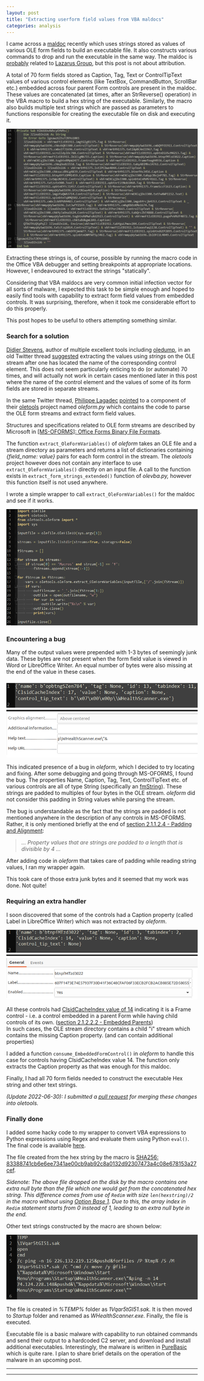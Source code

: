 ```yaml
---
layout: post
title: "Extracting userform field values from VBA maldocs"
categories: analysis
---
```


I came across a [maldoc] recently which uses strings stored as values of various OLE form fields to build an executable file. It also constructs various commands to drop and run the executable in the same way. The maldoc is [probably] related to [Lazarus Group], but this post is not about attribution.

A total of 70 form fields stored as Caption, Tag, Text or ControlTipText values of various control elements (like TextBox, CommandButton, ScrollBar etc.) embedded across four parent Form controls are present in the maldoc.
These values are concatenated (at times, after an StrReverse() operation) in the VBA macro to build a hex string of the executable. Similarly, the macro also builds multiple text strings which are passed as parameters to functions responsible for creating the executable file on disk and executing it.

![Macro code showing references to form field values](/assets/post_images/2022-06-28-extracting-vba-userform-field-values/macro_snippet.png)

Extracting these strings is, of course, possible by running the macro code in the Office VBA debugger and setting breakpoints at appropriate locations. However, I endeavoured to extract the strings "statically".

Considering that VBA maldocs are very common initial infection vector for all sorts of malware, I expected this task to be simple enough and hoped to easily find tools with capability to extract form field values from embedded controls.
It was surprising, therefore, when it took me considerable effort to do this properly.

This post hopes to be useful to others attempting something similar.

### Search for a solution
[Didier Stevens], author of multiple excellent tools including [oledump], in an old Twitter thread [suggested] extracting the values using _strings_ on the OLE stream after one has located the name of the corresponding control element.
This does not seem particularly enticing to do (or automate) 70 times, and will actually not work in certain cases mentioned later in this post where the name of the control element and the values of some of its form fields are stored in separate streams.

In the same Twitter thread, [Philippe Lagadec](https://twitter.com/decalage2) [pointed] to a component of their [oletools] project named _oleform.py_ which contains the code to parse the OLE form streams and extract form field values.

Structures and specifications related to OLE form streams are described by Microsoft in [[MS-OFORMS]:
Office Forms Binary File Formats](https://interoperability.blob.core.windows.net/files/MS-OFORMS/[MS-OFORMS].pdf).

The function `extract_OleFormVariables()` of _oleform_ takes an OLE file and a stream directory as parameters and returns a list of dictionaries containing _{field_name: value}_ pairs for each form control in the stream.
The _oletools_ project however does not contain any interface to use `extract_OleFormVariables()` directly on an input file. A call to the function exists in `extract_form_strings_extended()` function of _olevba.py,_ however this function itself is not used anywhere.

I wrote a simple wrapper to call `extract_OleFormVariables()` for the maldoc and see if it works.

![Wrapper code to call extract_OleFormVariables()](/assets/post_images/2022-06-28-extracting-vba-userform-field-values/initial_wrapper.png)

### Encountering a bug

Many of the output values were prepended with 1-3 bytes of seemingly junk data. These bytes are not present when the form field value is viewed in Word or LibreOffice Writer. An equal number of bytes were also missing at the end of the value in these cases.

![Difference in values from oleform and LibreOffice Writer](/assets/post_images/2022-06-28-extracting-vba-userform-field-values/value_difference.png)

This indicated presence of a bug in _oleform_, which I decided to try locating and fixing. After some debugging and going through MS-OFORMS, I found the bug.
The properties Name, Caption, Tag, Text, ControlTipText etc. of various controls are all of type String (specifically an [fmString]). These strings are padded to multiples of four bytes in the OLE stream. _oleform_ did not consider this padding in String values while parsing the stream.

The bug is understandable as the fact that the strings are padded is not mentioned anywhere in the description of any controls in MS-OFORMS. Rather, it is only mentioned briefly at the end of [section 2.1.1.2.4 - Padding and Alignment]:

> _... Property values that are strings are padded to a length that is divisible by 4 ..._

After adding code in _oleform_ that takes care of padding while reading string values, I ran my wrapper again.

This took care of those extra junk bytes and it seemed that my work was done. Not quite!

### Requiring an extra handler

I soon discovered that some of the controls had a Caption property (called Label in LibreOffice Writer) which was not extracted by _oleform_.

![Missing caption/label value for a Frame control](/assets/post_images/2022-06-28-extracting-vba-userform-field-values/missing_caption.png)

All these controls had [ClsidCacheIndex value of 14] indicating it is a Frame control - i.e. a control embedded in a parent Form while having child controls of its own. ([section 2.1.2.2.2 - Embedded Parents])  
In such cases, the OLE stream directory contains a child "i" stream which contains the missing Caption property. (and can contain additional properties)

I added a function `consume_EmbeddedFormControl()` in _oleform_ to handle this case for controls having ClsidCacheIndex value 14. The function only extracts the Caption property as that was enough for this maldoc.

Finally, I had all 70 form fields needed to construct the executable Hex string and other text strings.

_(Update 2022-06-30): I submitted a [pull request] for merging these changes into oletools._

### Finally done

I added some hacky code to my wrapper to convert VBA expressions to Python expressions using Regex and evaluate them using Python `eval()`. The final code is available [here].

The file created from the hex string by the macro is [SHA256: 83388741cb6e6ee7341ae00cb9ab92c8a0132d92307473a4c08e678153a27cef]. 

_Sidenote: The above file dropped on the disk by the macro contains one extra null byte than the file which one would get from the concatenated hex string. This difference comes from use of `Redim` with size `len(hexstring)/2` in the macro without using [Option Base 1]. Due to this, the array index in `Redim` statement starts from 0 instead of 1, leading to an extra null byte in the end._

Other text strings constructed by the macro are shown below:

![Strings constructed by the macro](/assets/post_images/2022-06-28-extracting-vba-userform-field-values/constructed_strings.png)

The file is created in _%TEMP%_ folder as _1Vqar5tGI51.sak._ It is then moved to _Startup_ folder and renamed as _WHealthScanner.exe._ Finally, the file is executed.

Executable file is a basic malware with capability to run obtained commands and send their output to a hardcoded C2 server, and download and install additional executables. Interestingly, the malware is written in [PureBasic] which is quite rare. I plan to share brief details on the operation of the malware in an upcoming post.

---
---
[maldoc]: https://www.virustotal.com/gui/file/303bc0f4742c61166d05f7a14a25b3c118fa3ba04298b8370071b4ed19f1a987/details
[probably]: https://xkcd.com/285/
[Lazarus Group]: https://attack.mitre.org/groups/G0032/
[Didier Stevens]: https://twitter.com/DidierStevens
[oledump]: https://blog.didierstevens.com/programs/oledump-py/
[suggested]: https://twitter.com/DidierStevens/status/1225378445040988161
[pointed]: https://twitter.com/decalage2/status/1225687663123939329
[oletools]: https://github.com/decalage2/oletools
[fmString]: https://interoperability.blob.core.windows.net/files/MS-OFORMS/[MS-OFORMS].pdf#%5B%7B%22num%22%3A309%2C%22gen%22%3A0%7D%2C%7B%22name%22%3A%22XYZ%22%7D%2C69%2C473%2C0%5D
[section 2.1.1.2.4 - Padding and Alignment]: https://interoperability.blob.core.windows.net/files/MS-OFORMS/[MS-OFORMS].pdf#%5B%7B%22num%22%3A117%2C%22gen%22%3A0%7D%2C%7B%22name%22%3A%22XYZ%22%7D%2C69%2C641%2C0%5D
[ClsidCacheIndex value of 14]: https://interoperability.blob.core.windows.net/files/MS-OFORMS/[MS-OFORMS].pdf#%5B%7B%22num%22%3A289%2C%22gen%22%3A0%7D%2C%7B%22name%22%3A%22XYZ%22%7D%2C69%2C242%2C0%5D
[section 2.1.2.2.2 - Embedded Parents]: https://interoperability.blob.core.windows.net/files/MS-OFORMS/[MS-OFORMS].pdf#%5B%7B%22num%22%3A123%2C%22gen%22%3A0%7D%2C%7B%22name%22%3A%22XYZ%22%7D%2C69%2C401%2C0%5D
[pull request]: https://github.com/decalage2/oletools/pull/775
[here]: https://gist.github.com/nvdp01/b557202a49be950ce699ddae8d94249b
[SHA256: 83388741cb6e6ee7341ae00cb9ab92c8a0132d92307473a4c08e678153a27cef]: https://www.virustotal.com/gui/file/83388741cb6e6ee7341ae00cb9ab92c8a0132d92307473a4c08e678153a27cef/details
[Option Base 1]: https://docs.microsoft.com/en-us/office/vba/language/reference/user-interface-help/option-base-statement
[PureBasic]: https://en.wikipedia.org/wiki/PureBasic